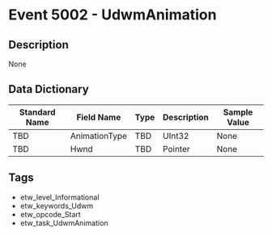 # Event 5002 - UdwmAnimation

## Description
None

## Data Dictionary
|Standard Name|Field Name|Type|Description|Sample Value|
|---|---|---|---|---|
|TBD|AnimationType|TBD|UInt32|None|None|
|TBD|Hwnd|TBD|Pointer|None|None|

## Tags
* etw_level_Informational
* etw_keywords_Udwm
* etw_opcode_Start
* etw_task_UdwmAnimation